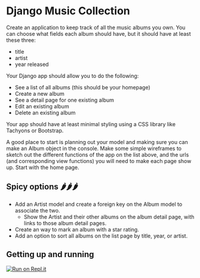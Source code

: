 # Django Music Collection

Create an application to keep track of all the music albums you own. You can choose what fields each album should have, but it should have at least these three:

- title
- artist
- year released

Your Django app should allow you to do the following:

- See a list of all albums (this should be your homepage)
- Create a new album
- See a detail page for one existing album
- Edit an existing album
- Delete an existing album

Your app should have at least minimal styling using a CSS library like Tachyons or Bootstrap.

A good place to start is planning out your model and making sure you can make an Album object in the console. Make some simple wireframes to sketch out the different functions of the app on the list above, and the urls (and corresponding view functions) you will need to make each page show up. Start with the home page.

## Spicy options 🌶️🌶️🌶️

- Add an Artist model and create a foreign key on the Album model to associate the two.
  - Show the Artist and their other albums on the album detail page, with links to those album detail pages.
- Create an way to mark an album with a star rating.
- Add an option to sort all albums on the list page by title, year, or artist.

## Getting up and running



[![Run on Repl.it](https://repl.it/badge/github/momentum-morehouse/django-music-VyzionDev)](https://repl.it/github/momentum-morehouse/django-music-VyzionDev)